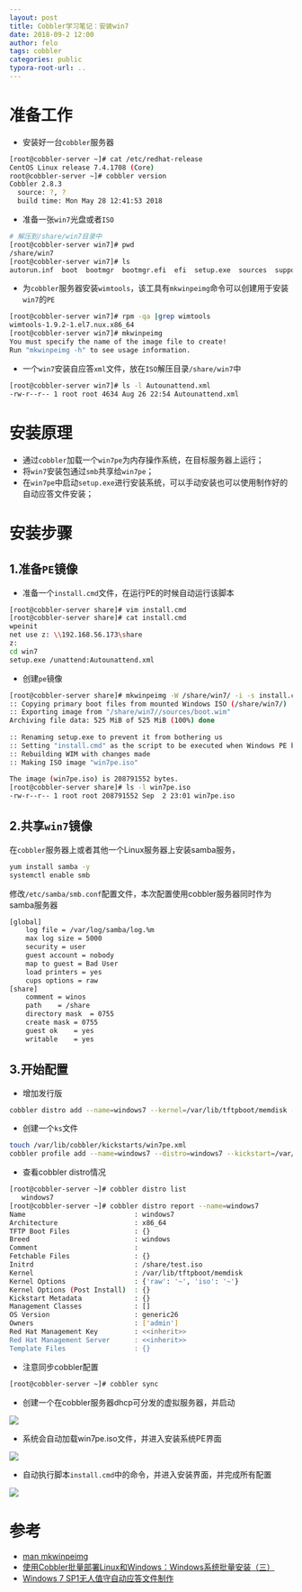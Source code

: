 ```yaml
---
layout: post
title: Cobbler学习笔记：安装win7
date: 2018-09-2 12:00
author: felo
tags: cobbler
categories: public
typora-root-url: ..
---
```


# 准备工作

- 安装好一台`cobbler`服务器

```bash
[root@cobbler-server ~]# cat /etc/redhat-release 
CentOS Linux release 7.4.1708 (Core)
root@cobbler-server ~]# cobbler version
Cobbler 2.8.3
  source: ?, ?
  build time: Mon May 28 12:41:53 2018
```

- 准备一张`win7`光盘或者`ISO`

```bash
# 解压到/share/win7目录中
[root@cobbler-server win7]# pwd
/share/win7
[root@cobbler-server win7]# ls
autorun.inf  boot  bootmgr  bootmgr.efi  efi  setup.exe  sources  support  upgrade
```

- 为`cobbler`服务器安装`wimtools`，该工具有`mkwinpeimg`命令可以创建用于安装`win7`的`PE`

```bash
[root@cobbler-server win7]# rpm -qa |grep wimtools
wimtools-1.9.2-1.el7.nux.x86_64
[root@cobbler-server win7]# mkwinpeimg 
You must specify the name of the image file to create!
Run "mkwinpeimg -h" to see usage information.
```

- 一个`win7`安装自应答`xml`文件，放在`ISO`解压目录`/share/win7`中

```bash
[root@cobbler-server win7]# ls -l Autounattend.xml 
-rw-r--r-- 1 root root 4634 Aug 26 22:54 Autounattend.xml
```

# 安装原理

- 通过`cobbler`加载一个`win7pe`为内存操作系统，在目标服务器上运行；
- 将`win7`安装包通过`smb`共享给`win7pe`；
- 在`win7pe`中启动`setup.exe`进行安装系统，可以手动安装也可以使用制作好的自动应答文件安装；

# 安装步骤

## 1.准备`PE`镜像

- 准备一个`install.cmd`文件，在运行PE的时候自动运行该脚本

```bash
[root@cobbler-server share]# vim install.cmd 
[root@cobbler-server share]# cat install.cmd 
wpeinit
net use z: \\192.168.56.173\share
z:
cd win7
setup.exe /unattend:Autounattend.xml
```

- 创建`pe`镜像

```bash
[root@cobbler-server share]# mkwinpeimg -W /share/win7/ -i -s install.cmd win7pe.iso
:: Copying primary boot files from mounted Windows ISO (/share/win7/)                         [DONE] 
:: Exporting image from "/share/win7//sources/boot.wim"                                       [BUSY] Using LZX compression with 1 thread
Archiving file data: 525 MiB of 525 MiB (100%) done
                                                                                              [DONE] 
:: Renaming setup.exe to prevent it from bothering us                                         [DONE] 
:: Setting "install.cmd" as the script to be executed when Windows PE boots                   [DONE] 
:: Rebuilding WIM with changes made                                                           [DONE] 
:: Making ISO image "win7pe.iso"                                                              [BUSY] Warning: creating filesystem that does not conform to ISO-9660.
                                                                                              [DONE] 
The image (win7pe.iso) is 208791552 bytes.
[root@cobbler-server share]# ls -l win7pe.iso 
-rw-r--r-- 1 root root 208791552 Sep  2 23:01 win7pe.iso
```

## 2.共享`win7`镜像

在`cobbler`服务器上或者其他一个Linux服务器上安装samba服务，

```bash
yum install samba -y
systemctl enable smb
```

修改`/etc/samba/smb.conf`配置文件，本次配置使用cobbler服务器同时作为samba服务器

```bash
[global]
    log file = /var/log/samba/log.%m
    max log size = 5000
    security = user
    guest account = nobody
    map to guest = Bad User
    load printers = yes
    cups options = raw
[share]
	comment = winos
	path 	= /share
	directory mask 	= 0755
	create mask	= 0755
	guest ok	= yes
	writable	= yes
```

## 3.开始配置

- 增加发行版

```bash
cobbler distro add --name=windows7 --kernel=/var/lib/tftpboot/memdisk --initrd=/share/win7pe.iso --kopts="raw iso"
```

- 创建一个`ks`文件

```bash
touch /var/lib/cobbler/kickstarts/win7pe.xml
cobbler profile add --name=windows7 --distro=windows7 --kickstart=/var/lib/cobbler/kickstarts/win7pe.xml
```

- 查看cobbler distro情况

```bash
[root@cobbler-server ~]# cobbler distro list
   windows7
[root@cobbler-server ~]# cobbler distro report --name=windows7
Name                           : windows7
Architecture                   : x86_64
TFTP Boot Files                : {}
Breed                          : windows
Comment                        : 
Fetchable Files                : {}
Initrd                         : /share/test.iso
Kernel                         : /var/lib/tftpboot/memdisk
Kernel Options                 : {'raw': '~', 'iso': '~'}
Kernel Options (Post Install)  : {}
Kickstart Metadata             : {}
Management Classes             : []
OS Version                     : generic26
Owners                         : ['admin']
Red Hat Management Key         : <<inherit>>
Red Hat Management Server      : <<inherit>>
Template Files                 : {}
```

- 注意同步cobbler配置

```bash
[root@cobbler-server ~]# cobbler sync
```

- 创建一个在cobbler服务器dhcp可分发的虚拟服务器，并启动

![](/images/2018-09-02-install-win7-with-cobbler/win7-startup-1.png)

- 系统会自动加载win7pe.iso文件，并进入安装系统PE界面

![](/images/2018-09-02-install-win7-with-cobbler/win7-startup-2.png)

- 自动执行脚本`install.cmd`中的命令，并进入安装界面，并完成所有配置

![](/images/2018-09-02-install-win7-with-cobbler/win7-startup-3.png)



# 参考

- [man mkwinpeimg](http://rpm.pbone.net/index.php3/stat/45/idpl/18065763/numer/1/nazwa/mkwinpeimg)
- [使用Cobbler批量部署Linux和Windows：Windows系统批量安装（三）](https://www.cnblogs.com/pluse/p/8508538.html)
- [Windows 7 SP1无人值守自动应答文件制作](https://www.cnblogs.com/pluse/p/8528122.html)